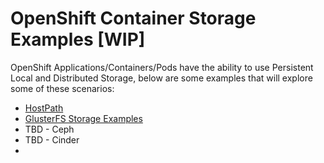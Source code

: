 # OpenShift Container Storage Examples  [WIP]

OpenShift Applications/Containers/Pods have the ability to use Persistent Local and Distributed Storage, below are some examples that will explore some of these scenarios:

* [HostPath](./host-path-examples)
* [GlusterFS Storage Examples](./gluster-examples)
* TBD - Ceph
* TBD - Cinder
* 
